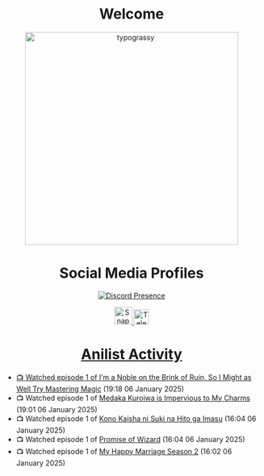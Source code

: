 <div align="center">

# Welcome
<a href="https://github.com/kawarimidoll/typograssy">
    <img alt="typograssy" src="https://typograssy.deno.dev/api?text=%E3%82%88%E3%81%86%E3%81%93%E3%81%9D%E3%81%BF%E3%81%AA%E3%81%95%E3%82%93%20-%20Sheby--&&l0=none&l1=82d9d0&l2=027353&l3=038c4c&l4=01402e&bg=none&frame=none&speed=100&comment=" width="421.99">
</a>

</div>

<div align="center">

# Social Media Profiles

[![Discord Presence](https://lanyard.cnrad.dev/api/612532963938271232)](https://discord.com/users/612532963938271232)


<a href="https://www.snapchat.com/add/a.sheby" title="Snapchat Profile">
    <img src="https://www.freepnglogos.com/uploads/snapchat-logo-png-0.png" width="35" alt="Snapchat Logo" />


<a href="https://t.me/ASheby" title="Telegram Profile">
    <img src="https://www.freepnglogos.com/uploads/telegram-logo-png-0.png" width="30" alt="Telegram Logo" />


</div>

<div align="center">

# Anilist Activity

</div>

<!-- ANILIST_ACTIVITY:start -->

-   📺 Watched episode 1 of [I’m a Noble on the Brink of Ruin, So I Might as Well Try Mastering Magic](https://anilist.co/anime/176063) (19:18 06 January 2025)
-   📺 Watched episode 1 of [Medaka Kuroiwa is Impervious to My Charms](https://anilist.co/anime/177552) (19:01 06 January 2025)
-   📺 Watched episode 1 of [Kono Kaisha ni Suki na Hito ga Imasu](https://anilist.co/anime/179696) (16:04 06 January 2025)
-   📺 Watched episode 1 of [Promise of Wizard](https://anilist.co/anime/170916) (16:04 06 January 2025)
-   📺 Watched episode 1 of [My Happy Marriage Season 2](https://anilist.co/anime/169441) (16:02 06 January 2025)

<!-- ANILIST_ACTIVITY:end -->
